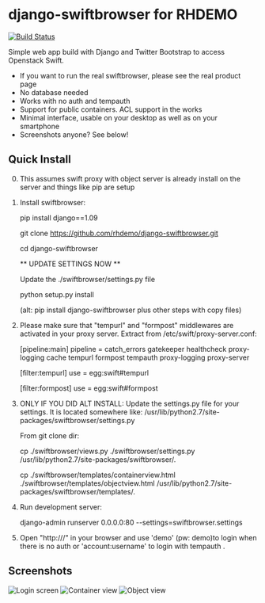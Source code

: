 django-swiftbrowser for RHDEMO
===================

[![Build Status](https://travis-ci.org/cschwede/django-swiftbrowser.png?branch=master)](https://travis-ci.org/cschwede/django-swiftbrowser)

Simple web app build with Django and Twitter Bootstrap to access Openstack Swift.
* If you want to run the real swiftbrowser, please see the real product page
* No database needed
* Works with no auth and tempauth
* Support for public containers. ACL support in the works
* Minimal interface, usable on your desktop as well as on your smartphone
* Screenshots anyone? See below!

Quick Install
-------------
0) This assumes swift proxy with object server is already install on the server and things like pip are setup

1) Install swiftbrowser:
   
   pip install django==1.09
   
   git clone https://github.com/rhdemo/django-swiftbrowser.git
   
   cd django-swiftbrowser
   
   ** UPDATE SETTINGS NOW **
   
   Update the ./swiftbrowser/settings.py file
   
   python setup.py install
   
   
   (alt: pip install django-swiftbrowser plus other steps with copy files)


2) Please make sure that "tempurl" and "formpost" middlewares are activated in your proxy server. Extract from /etc/swift/proxy-server.conf:

    [pipeline:main]
    pipeline = catch_errors gatekeeper healthcheck proxy-logging cache tempurl formpost tempauth proxy-logging proxy-server

    [filter:tempurl]
    use = egg:swift#tempurl

    [filter:formpost]
    use = egg:swift#formpost
3) ONLY IF YOU DID ALT INSTALL: Update the settings.py file for your settings. It is located somewhere like: /usr/lib/python2.7/site-packages/swiftbrowser/settings.py
    
    From git clone dir:
    
    cp ./swiftbrowser/views.py ./swiftbrowser/settings.py /usr/lib/python2.7/site-packages/swiftbrowser/.
    
    cp ./swiftbrowser/templates/containerview.html ./swiftbrowser/templates/objectview.html /usr/lib/python2.7/site-packages/swiftbrowser/templates/. 
4) Run development server:

    django-admin runserver 0.0.0.0:80 --settings=swiftbrowser.settings

5) Open "http://<hostname>/" in your browser and use 'demo' (pw: demo)to login when there is no auth or 'account:username' to login with tempauth .


Screenshots
-----------

![Login screen](screenshots/00.png)
![Container view](screenshots/01.png)
![Object view](screenshots/02.png)
